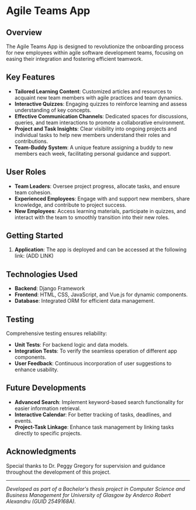# Agile Teams App

## Overview
The Agile Teams App is designed to revolutionize the onboarding process for new employees within agile software development teams, focusing on easing their integration and fostering efficient teamwork.

## Key Features
- **Tailored Learning Content**: Customized articles and resources to acquaint new team members with agile practices and team dynamics.
- **Interactive Quizzes**: Engaging quizzes to reinforce learning and assess understanding of key concepts.
- **Effective Communication Channels**: Dedicated spaces for discussions, queries, and team interactions to promote a collaborative environment.
- **Project and Task Insights**: Clear visibility into ongoing projects and individual tasks to help new members understand their roles and contributions.
- **Team-Buddy System**: A unique feature assigning a buddy to new members each week, facilitating personal guidance and support.

## User Roles
- **Team Leaders**: Oversee project progress, allocate tasks, and ensure team cohesion.
- **Experienced Employees**: Engage with and support new members, share knowledge, and contribute to project success.
- **New Employees**: Access learning materials, participate in quizzes, and interact with the team to smoothly transition into their new roles.

## Getting Started
1. **Application**: The app is deployed and can be accessed at the following link: (ADD LINK)

## Technologies Used
- **Backend**: Django Framework
- **Frontend**: HTML, CSS, JavaScript, and Vue.js for dynamic components.
- **Database**: Integrated ORM for efficient data management.

## Testing
Comprehensive testing ensures reliability:
- **Unit Tests**: For backend logic and data models.
- **Integration Tests**: To verify the seamless operation of different app components.
- **User Feedback**: Continuous incorporation of user suggestions to enhance usability.

## Future Developments
- **Advanced Search**: Implement keyword-based search functionality for easier information retrieval.
- **Interactive Calendar**: For better tracking of tasks, deadlines, and events.
- **Project-Task Linkage**: Enhance task management by linking tasks directly to specific projects.


## Acknowledgments
Special thanks to Dr. Peggy Gregory for supervision and guidance throughout the development of this project.

---
*Developed as part of a Bachelor's thesis project in Computer Science and Business Management for University of Glasgow by Anderco Robert Alexandru (GUID 2549168A).*
